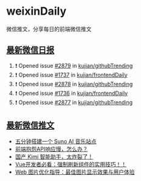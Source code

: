 # weixinDaily
微信推文，分享每日的前端微信推文

## [最新微信日报](https://github.com/kujian/weixinDaily/issues)

<!--START_SECTION:activity-->
1. ❗ Opened issue [#2879](https://github.com/kujian/githubTrending/issues/2879) in [kujian/githubTrending](https://github.com/kujian/githubTrending)
2. ❗ Opened issue [#1737](https://github.com/kujian/frontendDaily/issues/1737) in [kujian/frontendDaily](https://github.com/kujian/frontendDaily)
3. ❗ Opened issue [#2878](https://github.com/kujian/githubTrending/issues/2878) in [kujian/githubTrending](https://github.com/kujian/githubTrending)
4. ❗ Opened issue [#1736](https://github.com/kujian/frontendDaily/issues/1736) in [kujian/frontendDaily](https://github.com/kujian/frontendDaily)
5. ❗ Opened issue [#2877](https://github.com/kujian/githubTrending/issues/2877) in [kujian/githubTrending](https://github.com/kujian/githubTrending)
<!--END_SECTION:activity-->


## [最新微信推文](https://weixin.qdkfweb.cn/)

<!-- BLOG-POST-LIST:START -->
- [五分钟搭建一个 Suno AI 音乐站点](https://weixin.qdkfweb.cn/48036.html)
- [前端抱怨API响应慢，怎么办？](https://weixin.qdkfweb.cn/48043.html)
- [国产 Kimi 智能助手，太炸裂了！](https://weixin.qdkfweb.cn/48110.html)
- [Vue开发者必看：强制刷新组件的实用技巧！！](https://weixin.qdkfweb.cn/48042.html)
- [Web 图片优化指导：最佳图片显示效果与用户体验](https://weixin.qdkfweb.cn/48032.html)
<!-- BLOG-POST-LIST:END -->